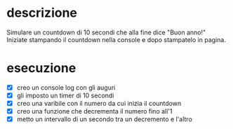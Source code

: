 # **descrizione**

Simulare un countdown di 10 secondi che alla fine dice "Buon anno!"
Iniziate stampando il countdown nella console e dopo stampatelo in pagina.

# **esecuzione**

- [x] creo un console log con gli auguri
- [x] gli imposto un timer di 10 secondi
- [x] creo una varibile con il numero da cui inizia il countdown
- [x] creo una funzione che decrementa il numero fino all'1
- [x] metto un intervallo di un secondo tra un decremento e l'altro